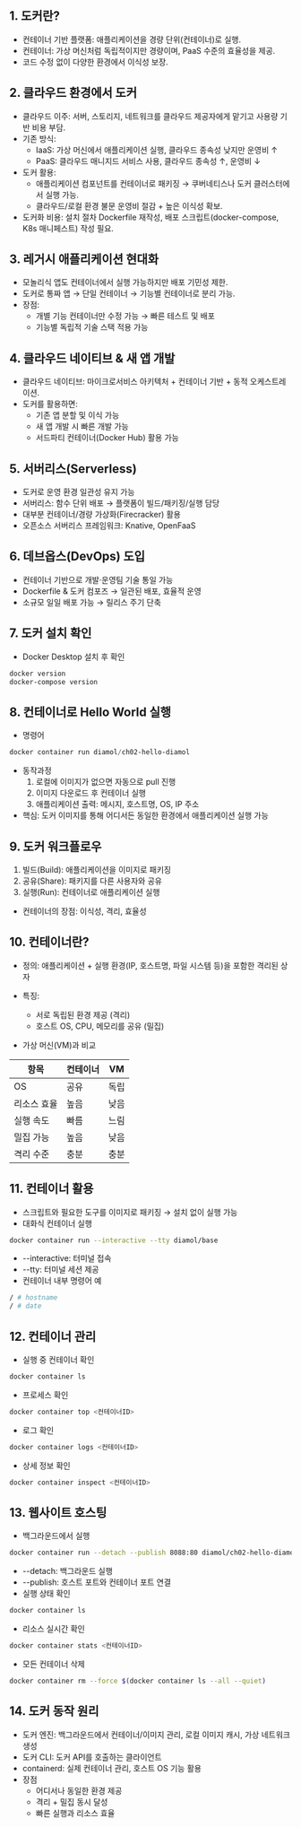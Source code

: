 ## 1. 도커란?
- 컨테이너 기반 플랫폼: 애플리케이션을 경량 단위(컨테이너)로 실행.
- 컨테이너: 가상 머신처럼 독립적이지만 경량이며, PaaS 수준의 효율성을 제공.
- 코드 수정 없이 다양한 환경에서 이식성 보장.

## 2. 클라우드 환경에서 도커
- 클라우드 이주: 서버, 스토리지, 네트워크를 클라우드 제공자에게 맡기고 사용량 기반 비용 부담.
- 기존 방식:
  - IaaS: 가상 머신에서 애플리케이션 실행, 클라우드 종속성 낮지만 운영비 ↑
  - PaaS: 클라우드 매니지드 서비스 사용, 클라우드 종속성 ↑, 운영비 ↓
- 도커 활용:
  - 애플리케이션 컴포넌트를 컨테이너로 패키징 → 쿠버네티스나 도커 클러스터에서 실행 가능.
  - 클라우드/로컬 환경 불문 운영비 절감 + 높은 이식성 확보.
- 도커화 비용: 설치 절차 Dockerfile 재작성, 배포 스크립트(docker-compose, K8s 매니페스트) 작성 필요.

## 3. 레거시 애플리케이션 현대화
- 모놀리식 앱도 컨테이너에서 실행 가능하지만 배포 기민성 제한.
- 도커로 통짜 앱 → 단일 컨테이너 → 기능별 컨테이너로 분리 가능.
- 장점:
  - 개별 기능 컨테이너만 수정 가능 → 빠른 테스트 및 배포
  - 기능별 독립적 기술 스택 적용 가능

## 4. 클라우드 네이티브 & 새 앱 개발
- 클라우드 네이티브: 마이크로서비스 아키텍처 + 컨테이너 기반 + 동적 오케스트레이션.
- 도커를 활용하면:
  - 기존 앱 분할 및 이식 가능
  - 새 앱 개발 시 빠른 개발 가능
  - 서드파티 컨테이너(Docker Hub) 활용 가능

## 5. 서버리스(Serverless)
- 도커로 운영 환경 일관성 유지 가능
- 서버리스: 함수 단위 배포 → 플랫폼이 빌드/패키징/실행 담당
- 대부분 컨테이너/경량 가상화(Firecracker) 활용
- 오픈소스 서버리스 프레임워크: Knative, OpenFaaS

## 6. 데브옵스(DevOps) 도입
- 컨테이너 기반으로 개발·운영팀 기술 통일 가능
- Dockerfile & 도커 컴포즈 → 일관된 배포, 효율적 운영
- 소규모 일일 배포 가능 → 릴리스 주기 단축

## 7. 도커 설치 확인
- Docker Desktop 설치 후 확인
```bash
docker version
docker-compose version
```

## 8. 컨테이너로 Hello World 실행
- 명령어
```powershell
docker container run diamol/ch02-hello-diamol
```
- 동작과정
    1. 로컬에 이미지가 없으면 자동으로 pull 진행
    2. 이미지 다운로드 후 컨테이너 실행
    3. 애플리케이션 출력: 메시지, 호스트명, OS, IP 주소
- 핵심: 도커 이미지를 통해 어디서든 동일한 환경에서 애플리케이션 실행 가능

## 9. 도커 워크플로우
1. 빌드(Build): 애플리케이션을 이미지로 패키징
2. 공유(Share): 패키지를 다른 사용자와 공유
3. 실행(Run): 컨테이너로 애플리케이션 실행
- 컨테이너의 장점: 이식성, 격리, 효율성

## 10. 컨테이너란?
- 정의: 애플리케이션 + 실행 환경(IP, 호스트명, 파일 시스템 등)을 포함한 격리된 상자
- 특징: 
    - 서로 독립된 환경 제공 (격리)
    - 호스트 OS, CPU, 메모리를 공유 (밀집)

- 가상 머신(VM)과 비교

| 항목     | 컨테이너 | VM |
| ------ | ---- | -- |
| OS     | 공유   | 독립 |
| 리소스 효율 | 높음   | 낮음 |
| 실행 속도  | 빠름   | 느림 |
| 밀집 가능  | 높음   | 낮음 |
| 격리 수준  | 충분   | 충분 |

## 11. 컨테이너 활용
- 스크립트와 필요한 도구를 이미지로 패키징 → 설치 없이 실행 가능
- 대화식 컨테이너 실행
```bash
docker container run --interactive --tty diamol/base
```
- --interactive: 터미널 접속
- --tty: 터미널 세션 제공
- 컨테이너 내부 명령어 예
```bash
/ # hostname
/ # date
```

## 12. 컨테이너 관리
- 실행 중 컨테이너 확인
```bash
docker container ls
```
- 프로세스 확인
```bash
docker container top <컨테이너ID>
```
- 로그 확인
```bash
docker container logs <컨테이너ID>
```
- 상세 정보 확인
```bash
docker container inspect <컨테이너ID>
```

## 13. 웹사이트 호스팅
- 백그라운드에서 실행
```bash
docker container run --detach --publish 8088:80 diamol/ch02-hello-diamol-web
```
- --detach: 백그라운드 실행
- --publish: 호스트 포트와 컨테이너 포트 연결
- 실행 상태 확인
```bash
docker container ls
```
- 리소스 실시간 확인
```bash
docker container stats <컨테이너ID>
```
- 모든 컨테이너 삭제
```bash
docker container rm --force $(docker container ls --all --quiet)
```

## 14. 도커 동작 원리
- 도커 엔진: 백그라운드에서 컨테이너/이미지 관리, 로컬 이미지 캐시, 가상 네트워크 생성
- 도커 CLI: 도커 API를 호출하는 클라이언트
- containerd: 실제 컨테이너 관리, 호스트 OS 기능 활용
- 장점
    - 어디서나 동일한 환경 제공
    - 격리 + 밀집 동시 달성
    - 빠른 실행과 리소스 효율